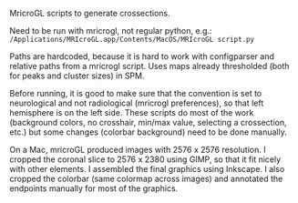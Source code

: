 MricroGL scripts to generate crossections.

Need to be run with mricrogl, not regular python, e.g.:
```/Applications/MRIcroGL.app/Contents/MacOS/MRIcroGL script.py```

Paths are hardcoded, because it is hard to work with configparser and
relative paths from a mricrogl script. Uses maps already thresholded
(both for peaks and cluster sizes) in SPM.

Before running, it is good to make sure that the convention is set to
neurological and not radiological (mricrogl preferences), so that left
hemisphere is on the left side. These scripts do most of the work
(background colors, no crosshair, min/max value, selecting a
crossection, etc.) but some changes (colorbar background) need to be
done manually.

On a Mac, mricroGL produced images with 2576 x 2576 resolution. I
cropped the coronal slice to 2576 x 2380 using GIMP, so that it fit
nicely with other elements. I assembled the final graphics using
Inkscape. I also cropped the colorbar (same colormap across images)
and annotated the endpoints manually for most of the graphics.
